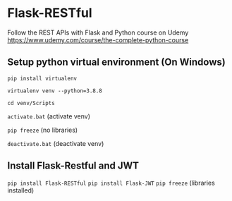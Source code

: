 # Flask-RESTful
Follow the REST APIs with Flask and Python course on Udemy https://www.udemy.com/course/the-complete-python-course

## Setup python virtual environment (On Windows)
`pip install virtualenv`

`virtualenv venv --python=3.8.8`

`cd venv/Scripts`

`activate.bat` (activate venv)

`pip freeze` (no libraries)

`deactivate.bat` (deactivate venv)

## Install Flask-Restful and JWT
`pip install Flask-RESTful`
`pip install Flask-JWT`
`pip freeze` (libraries installed)

